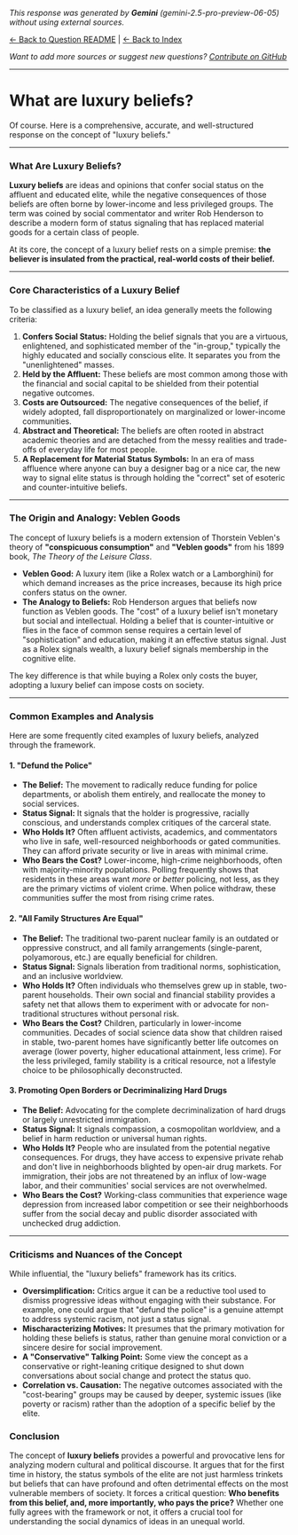 <!-- 
Generated by: gemini
Model: gemini-2.5-pro-preview-06-05
Prompt type: default
Generated at: 2025-06-10T23:00:39.959088
-->

*This response was generated by **Gemini** (gemini-2.5-pro-preview-06-05) without using external sources.*

[← Back to Question README](README.md) | [← Back to Index](../README.md)

*Want to add more sources or suggest new questions? [Contribute on GitHub](https://github.com/justinwest/SuggestedSources)*

---

# What are luxury beliefs?

Of course. Here is a comprehensive, accurate, and well-structured response on the concept of "luxury beliefs."

***

### **What Are Luxury Beliefs?**

**Luxury beliefs** are ideas and opinions that confer social status on the affluent and educated elite, while the negative consequences of those beliefs are often borne by lower-income and less privileged groups. The term was coined by social commentator and writer Rob Henderson to describe a modern form of status signaling that has replaced material goods for a certain class of people.

At its core, the concept of a luxury belief rests on a simple premise: **the believer is insulated from the practical, real-world costs of their belief.**

---

### **Core Characteristics of a Luxury Belief**

To be classified as a luxury belief, an idea generally meets the following criteria:

1.  **Confers Social Status:** Holding the belief signals that you are a virtuous, enlightened, and sophisticated member of the "in-group," typically the highly educated and socially conscious elite. It separates you from the "unenlightened" masses.
2.  **Held by the Affluent:** These beliefs are most common among those with the financial and social capital to be shielded from their potential negative outcomes.
3.  **Costs are Outsourced:** The negative consequences of the belief, if widely adopted, fall disproportionately on marginalized or lower-income communities.
4.  **Abstract and Theoretical:** The beliefs are often rooted in abstract academic theories and are detached from the messy realities and trade-offs of everyday life for most people.
5.  **A Replacement for Material Status Symbols:** In an era of mass affluence where anyone can buy a designer bag or a nice car, the new way to signal elite status is through holding the "correct" set of esoteric and counter-intuitive beliefs.

---

### **The Origin and Analogy: Veblen Goods**

The concept of luxury beliefs is a modern extension of Thorstein Veblen's theory of **"conspicuous consumption"** and **"Veblen goods"** from his 1899 book, *The Theory of the Leisure Class*.

*   **Veblen Good:** A luxury item (like a Rolex watch or a Lamborghini) for which demand increases as the price increases, because its high price confers status on the owner.
*   **The Analogy to Beliefs:** Rob Henderson argues that beliefs now function as Veblen goods. The "cost" of a luxury belief isn't monetary but social and intellectual. Holding a belief that is counter-intuitive or flies in the face of common sense requires a certain level of "sophistication" and education, making it an effective status signal. Just as a Rolex signals wealth, a luxury belief signals membership in the cognitive elite.

The key difference is that while buying a Rolex only costs the buyer, adopting a luxury belief can impose costs on society.

---

### **Common Examples and Analysis**

Here are some frequently cited examples of luxury beliefs, analyzed through the framework.

#### **1. "Defund the Police"**

*   **The Belief:** The movement to radically reduce funding for police departments, or abolish them entirely, and reallocate the money to social services.
*   **Status Signal:** It signals that the holder is progressive, racially conscious, and understands complex critiques of the carceral state.
*   **Who Holds It?** Often affluent activists, academics, and commentators who live in safe, well-resourced neighborhoods or gated communities. They can afford private security or live in areas with minimal crime.
*   **Who Bears the Cost?** Lower-income, high-crime neighborhoods, often with majority-minority populations. Polling frequently shows that residents in these areas want *more* or *better* policing, not less, as they are the primary victims of violent crime. When police withdraw, these communities suffer the most from rising crime rates.

#### **2. "All Family Structures Are Equal"**

*   **The Belief:** The traditional two-parent nuclear family is an outdated or oppressive construct, and all family arrangements (single-parent, polyamorous, etc.) are equally beneficial for children.
*   **Status Signal:** Signals liberation from traditional norms, sophistication, and an inclusive worldview.
*   **Who Holds It?** Often individuals who themselves grew up in stable, two-parent households. Their own social and financial stability provides a safety net that allows them to experiment with or advocate for non-traditional structures without personal risk.
*   **Who Bears the Cost?** Children, particularly in lower-income communities. Decades of social science data show that children raised in stable, two-parent homes have significantly better life outcomes on average (lower poverty, higher educational attainment, less crime). For the less privileged, family stability is a critical resource, not a lifestyle choice to be philosophically deconstructed.

#### **3. Promoting Open Borders or Decriminalizing Hard Drugs**

*   **The Belief:** Advocating for the complete decriminalization of hard drugs or largely unrestricted immigration.
*   **Status Signal:** It signals compassion, a cosmopolitan worldview, and a belief in harm reduction or universal human rights.
*   **Who Holds It?** People who are insulated from the potential negative consequences. For drugs, they have access to expensive private rehab and don't live in neighborhoods blighted by open-air drug markets. For immigration, their jobs are not threatened by an influx of low-wage labor, and their communities' social services are not overwhelmed.
*   **Who Bears the Cost?** Working-class communities that experience wage depression from increased labor competition or see their neighborhoods suffer from the social decay and public disorder associated with unchecked drug addiction.

---

### **Criticisms and Nuances of the Concept**

While influential, the "luxury beliefs" framework has its critics.

*   **Oversimplification:** Critics argue it can be a reductive tool used to dismiss progressive ideas without engaging with their substance. For example, one could argue that "defund the police" is a genuine attempt to address systemic racism, not just a status signal.
*   **Mischaracterizing Motives:** It presumes that the primary motivation for holding these beliefs is status, rather than genuine moral conviction or a sincere desire for social improvement.
*   **A "Conservative" Talking Point:** Some view the concept as a conservative or right-leaning critique designed to shut down conversations about social change and protect the status quo.
*   **Correlation vs. Causation:** The negative outcomes associated with the "cost-bearing" groups may be caused by deeper, systemic issues (like poverty or racism) rather than the adoption of a specific belief by the elite.

### **Conclusion**

The concept of **luxury beliefs** provides a powerful and provocative lens for analyzing modern cultural and political discourse. It argues that for the first time in history, the status symbols of the elite are not just harmless trinkets but beliefs that can have profound and often detrimental effects on the most vulnerable members of society. It forces a critical question: **Who benefits from this belief, and, more importantly, who pays the price?** Whether one fully agrees with the framework or not, it offers a crucial tool for understanding the social dynamics of ideas in an unequal world.